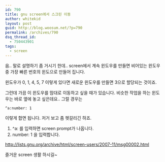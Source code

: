 ```yaml
---
id: 790
title: gnu screen에서 스크린 이동
author: whitekid
layout: post
guid: http://blog.woosum.net/?p=790
permalink: /archives/790
dsq_thread_id:
  - 750443901
tags:
  - screen
---
```

음.. 말로 설명하기 좀 거시기 한데.. screen에서 계속 윈도우를 만들면 비어있는 윈도우중 가장 빠른 번호의 윈도으로 만들어 집니다.

윈도우가 0, 1, 4, 5, 7 이렇게 있다면 새로운 윈도우를 만들면 3으로 할당되는 것이죠.

그런데 가끔 이 윈도우를 맘대로 이동하고 싶을 때가 있습니다. 비슷한 작업을 하는 윈도우는 바로 옆에 놓고 싶은데요.. 그럴 경우는

    ^a:number: 1

이렇게 합면 됩니다. 저거 보고 좀 헷갈리긴 하죠.

  1. ^a: 를 입력하면 screen prompt가 나옵니다.
  2. number: 1 을 입력합니다.

http://lists.gnu.org/archive/html/screen-users/2007-11/msg00002.html

즐거운 screen 생활 하시길~